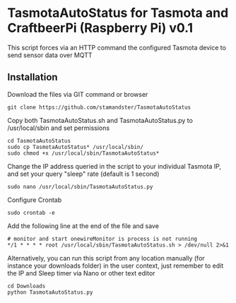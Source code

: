 # TasmotaAutoStatus for Tasmota and CraftbeerPi (Raspberry Pi) v0.1
This script forces via an HTTP command the configured Tasmota device to send sensor data over MQTT

## Installation

Download the files via GIT command or browser
```
git clone https://github.com/stamandster/TasmotaAutoStatus
```

Copy both TasmotaAutoStatus.sh and TasmotaAutoStatus.py to /usr/local/sbin and set permissions
```
cd TasmotaAutoStatus
sudo cp TasmotaAutoStatus* /usr/local/sbin/
sudo chmod +x /usr/local/sbin/TasmotaAutoStatus*
```

Change the IP address queried in the script to your individual Tasmota IP, and set your query "sleep" rate (default is 1 second)
```
sudo nano /usr/local/sbin/TasmotaAutoStatus.py
```

Configure Crontab
```
sudo crontab -e
```

Add the following line at the end of the file and save

```
# monitor and start onewireMonitor is process is not running
*/1 * * * * root /usr/local/sbin/TasmotaAutoStatus.sh > /dev/null 2>&1
```

Alternatively, you can run this script from any location manually (for instance your downloads folder) in the user context, just remember to edit the IP and Sleep timer via Nano or other text editor

```
cd Downloads
python TasmotaAutoStatus.py
```
